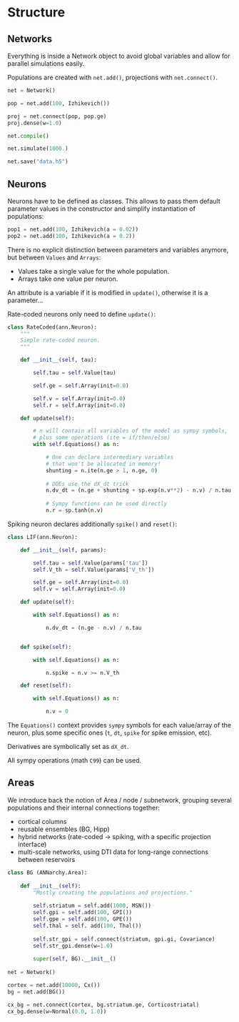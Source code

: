 # Structure

## Networks

Everything is inside a Network object to avoid global variables and allow for parallel simulations easily. 

Populations are created with `net.add()`, projections with `net.connect()`.

```python
net = Network()

pop = net.add(100, Izhikevich())

proj = net.connect(pop, pop.ge)
proj.dense(w=1.0)

net.compile()

net.simulate(1000.)

net.save("data.h5")
```

## Neurons

Neurons have to be defined as classes. This allows to pass them default parameter values in the constructor and simplify instantiation of populations:

```python
pop1 = net.add(100, Izhikevich(a = 0.02))
pop2 = net.add(100, Izhikevich(a = 0.2))
```

There is no explicit distinction between parameters and variables anymore, but between `Values` and `Arrays`:

* Values take a single value for the whole population.
* Arrays take one value per neuron.

An attribute is a variable if it is modified in `update()`, otherwise it is a parameter...

Rate-coded neurons only need to define `update()`:

```python
class RateCoded(ann.Neuron):
    """
    Simple rate-coded neuron.
    """

    def __init__(self, tau):

        self.tau = self.Value(tau)

        self.ge = self.Array(init=0.0)

        self.v = self.Array(init=0.0)
        self.r = self.Array(init=0.0)

    def update(self):

        # n will contain all variables of the model as sympy symbols, 
        # plus some operations (ite = if/then/else)
        with self.Equations() as n:

            # One can declare intermediary variables 
            # that won't be allocated in memory!
            shunting = n.ite(n.ge > 1, n.ge, 0)
            
            # ODEs use the dX_dt trick
            n.dv_dt = (n.ge + shunting + sp.exp(n.v**2) - n.v) / n.tau
            
            # Sympy functions can be used directly
            n.r = sp.tanh(n.v)
```

Spiking neuron declares additionally `spike()` and `reset()`:

```python
class LIF(ann.Neuron):

    def __init__(self, params):

        self.tau = self.Value(params['tau'])
        self.V_th = self.Value(params['V_th'])

        self.ge = self.Array(init=0.0)
        self.v = self.Array(init=0.0)

    def update(self):

        with self.Equations() as n:

            n.dv_dt = (n.ge - n.v) / n.tau


    def spike(self):

        with self.Equations() as n:

            n.spike = n.v >= n.V_th

    def reset(self):

        with self.Equations() as n:

            n.v = 0
```

The `Equations()` context provides `sympy` symbols for each value/array of the neuron, plus some specific ones (`t`, `dt`, `spike` for spike emission, etc).

Derivatives are symbolically set as `dX_dt`.

All sympy operations (math `C99`) can be used.

## Areas

We introduce back the notion of Area / node / subnetwork, grouping several populations and their internal connections together:

* cortical columns
* reusable ensembles (BG, Hipp)
* hybrid networks (rate-coded -> spiking, with a specific projection interface)
* multi-scale networks, using DTI data for long-range connections between reservoirs

```python
class BG (ANNarchy.Area):
	
	def __init__(self):
		"Mostly creating the populations and projections."
		
		self.striatum = self.add(1000, MSN())
		self.gpi = self.add(100, GPI())
		self.gpe = self.add(100, GPE())
		self.thal = self. add(100, Thal())
				
		self.str_gpi = self.connect(striatum, gpi.gi, Covariance)
		self.str_gpi.dense(w=1.0)
		
		super(self, BG).__init__()
		
net = Network()

cortex = net.add(10000, Cx())
bg = net.add(BG())

cx_bg = net.connect(cortex, bg.striatum.ge, Corticostriatal)
cx_bg.dense(w=Normal(0.0, 1.0))
```



